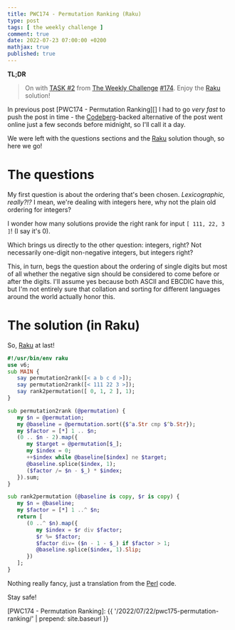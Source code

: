 ```yaml
---
title: PWC174 - Permutation Ranking (Raku)
type: post
tags: [ the weekly challenge ]
comment: true
date: 2022-07-23 07:00:00 +0200
mathjax: true
published: true
---
```


**TL;DR**

> On with [TASK #2][] from [The Weekly Challenge][] [#174][].
> Enjoy the [Raku][] solution!

In previous post [PWC174 - Permutation Ranking][] I had to go *very
fast* to push the post in time - the [Codeberg][]-backed alternative of
the post went online just a few seconds before midnight, so I'll call it
a day.

We were left with the questions sections and the [Raku][] solution
though, so here we go!

# The questions

My first question is about the ordering that's been chosen.
*Lexicographic, really?!?* I mean, we're dealing with integers here, why
not the plain old ordering for integers?

I wonder how many solutions provide the right rank for input
`[ 111, 22, 3 ]`! (I say it's 0).

Which brings us directly to the other question: integers, right? Not
necessarily one-digit non-negative integers, but integers right?

This, in turn, begs the question about the ordering of single digits but
most of all whether the negative sign should be considered to come
before or after the digits. I'll assume yes because both ASCII and
EBCDIC have this, but I'm not entirely sure that collation and sorting
for different languages around the world actually honor this.

# The solution (in Raku)

So, [Raku][] at last!

```raku
#!/usr/bin/env raku
use v6;
sub MAIN {
   say permutation2rank([< a b c d >]);
   say permutation2rank([< 111 22 3 >]);
   say rank2permutation([ 0, 1, 2 ], 1);
}

sub permutation2rank (@permutation) {
   my $n = @permutation;
   my @baseline = @permutation.sort({$^a.Str cmp $^b.Str});
   my $factor = [*] 1 .. $n;
   (0 .. $n - 2).map({
      my $target = @permutation[$_];
      my $index = 0;
      ++$index while @baseline[$index] ne $target;
      @baseline.splice($index, 1);
      ($factor /= $n - $_) * $index;
   }).sum;
}

sub rank2permutation (@baseline is copy, $r is copy) {
   my $n = @baseline;
   my $factor = [*] 1 ..^ $n;
   return [
      (0 ..^ $n).map({
         my $index = $r div $factor;
         $r %= $factor;
         $factor div= ($n - 1 - $_) if $factor > 1;
         @baseline.splice($index, 1).Slip;
      })
   ];
}
```

Nothing really fancy, just a translation from the [Perl][] code.

Stay safe!

[Raku]: https://www.raku.org/
[Perl]: https://www.perl.org/
[The Weekly Challenge]: https://theweeklychallenge.org/
[#174]: https://theweeklychallenge.org/blog/perl-weekly-challenge-174/
[TASK #2]: https://theweeklychallenge.org/blog/perl-weekly-challenge-174/#TASK2
[Codeberg]: https://www.codeberg.org/
[PWC174 - Permutation Ranking]: {{ '/2022/07/22/pwc175-permutation-ranking/' | prepend: site.baseurl }}
